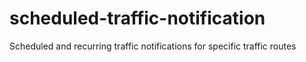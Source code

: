 # scheduled-traffic-notification

Scheduled and recurring traffic notifications for specific traffic routes
